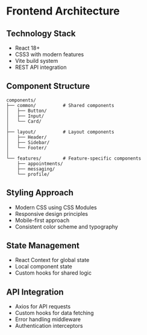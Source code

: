 # Frontend Architecture

## Technology Stack
- React 18+
- CSS3 with modern features
- Vite build system
- REST API integration

## Component Structure
```
components/
├── common/          # Shared components
│   ├── Button/
│   ├── Input/
│   └── Card/
│
├── layout/          # Layout components
│   ├── Header/
│   ├── Sidebar/
│   └── Footer/
│
└── features/        # Feature-specific components
    ├── appointments/
    ├── messaging/
    └── profile/
```

## Styling Approach
- Modern CSS using CSS Modules
- Responsive design principles
- Mobile-first approach
- Consistent color scheme and typography

## State Management
- React Context for global state
- Local component state
- Custom hooks for shared logic

## API Integration
- Axios for API requests
- Custom hooks for data fetching
- Error handling middleware
- Authentication interceptors
